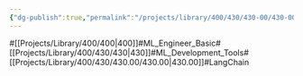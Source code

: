 ```yaml
---
{"dg-publish":true,"permalink":"/projects/library/400/430/430-00/430-00/","noteIcon":"0","created":"2024-02-28T15:40:50.485+09:00","updated":"2024-04-10T19:26:16.679+09:00"}
---
```


#[[Projects/Library/400/400\|400]]#ML_Engineer_Basic#[[Projects/Library/400/430/430\|430]]#ML_Development_Tools#[[Projects/Library/400/430/430.00/430.00\|430.00]]#LangChain

